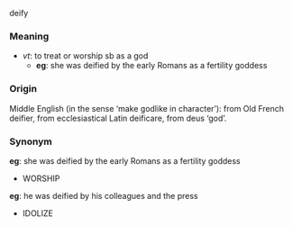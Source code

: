 deify
### Meaning
+ _vt_: to treat or worship sb as a god
	+ __eg__: she was deified by the early Romans as a fertility goddess

### Origin

Middle English (in the sense ‘make godlike in character’): from Old French deifier, from ecclesiastical Latin deificare, from deus ‘god’.

### Synonym

__eg__: she was deified by the early Romans as a fertility goddess

+ WORSHIP

__eg__: he was deified by his colleagues and the press

+ IDOLIZE


